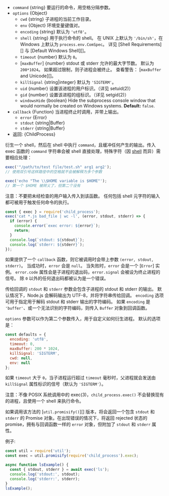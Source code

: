 <!-- YAML
added: v0.1.90
changes:
  - version: v8.8.0
    pr-url: https://github.com/nodejs/node/pull/15380
    description: The `windowsHide` option is supported now.
-->

* `command` {string} 要运行的命令，用空格分隔参数。
* `options` {Object}
  * `cwd` {string} 子进程的当前工作目录。
  * `env` {Object} 环境变量键值对。
  * `encoding` {string} 默认为 `'utf8'`。
  * `shell` {string} 用于执行命令的 shell。
    在 UNIX 上默认为 `'/bin/sh'`，在 Windows 上默认为 `process.env.ComSpec`。
    详见 [Shell Requirements][] 与 [Default Windows Shell][]。
  * `timeout` {number} 默认为 `0`。
  * [`maxBuffer`] {number} stdout 或 stderr 允许的最大字节数。
    默认为 `200*1024`。
    如果超过限制，则子进程会被终止。
    查看警告： [`maxBuffer` and Unicode][]。
  * `killSignal` {string|integer} 默认为 `'SIGTERM'`。
  * `uid` {number} 设置该进程的用户标识。（详见 setuid(2)）
  * `gid` {number} 设置该进程的组标识。（详见 setgid(2)）
  * `windowsHide` {boolean} Hide the subprocess console window that would
    normally be created on Windows systems. **Default:** `false`.
* `callback` {Function} 当进程终止时调用，并带上输出。
  * `error` {Error}
  * `stdout` {string|Buffer}
  * `stderr` {string|Buffer}
* 返回: {ChildProcess}

衍生一个 shell，然后在 shell 中执行 `command`，且缓冲任何产生的输出。传入 exec  函数的 `command` 字符串会被 shell 直接处理，特殊字符（因 [shell](https://en.wikipedia.org/wiki/List_of_command-line_interpreters) 而异）需要相应处理：

```js
exec('"/path/to/test file/test.sh" arg1 arg2');
// 使用双引号这样路径中的空格就不会被解释为多个参数

exec('echo "The \\$HOME variable is $HOME"');
// 第一个 $HOME 被转义了，但第二个没有
```

注意：不要把未经检查的用户输入传入到该函数。
任何包括 shell 元字符的输入都可被用于触发任何命令的执行。

```js
const { exec } = require('child_process');
exec('cat *.js bad_file | wc -l', (error, stdout, stderr) => {
  if (error) {
    console.error(`exec error: ${error}`);
    return;
  }
  console.log(`stdout: ${stdout}`);
  console.log(`stderr: ${stderr}`);
});
```

如果提供了一个 `callback` 函数，则它被调用时会带上参数 `(error, stdout, stderr)`。
当成功时，`error` 会是 `null`。
当失败时，`error` 会是一个 [`Error`] 实例。
`error.code` 属性会是子进程的退出码，`error.signal` 会被设为终止进程的信号。
除 `0` 以外的任何退出码都被认为是一个错误。

传给回调的 `stdout` 和 `stderr` 参数会包含子进程的 stdout 和 stderr 的输出。
默认情况下，Node.js 会解码输出为 UTF-8，并将字符串传给回调。
`encoding` 选项可用于指定用于解码 stdout 和 stderr 输出的字符编码。
如果 `encoding` 是 `'buffer'`、或一个无法识别的字符编码，则传入 `Buffer` 对象到回调函数。

`options` 参数可以作为第二个参数传入，用于自定义如何衍生进程。
默认的选项是：

```js
const defaults = {
  encoding: 'utf8',
  timeout: 0,
  maxBuffer: 200 * 1024,
  killSignal: 'SIGTERM',
  cwd: null,
  env: null
};
```

如果 `timeout` 大于 `0`，当子进程运行超过 `timeout` 毫秒时，父进程就会发送由 `killSignal` 属性标识的信号（默认为 `'SIGTERM'`）。

注意：不像 POSIX 系统调用中的 exec(3)，`child_process.exec()` 不会替换现有的进程，且使用一个 shell 来执行命令。

如果调用该方法的 [`util.promisify()`][] 版本，将会返回一个包含 `stdout` 和 `stderr` 的 Promise 对象。在出现错误的情况下，将返回 rejected 状态的 promise，拥有与回调函数一样的 `error` 对象，但附加了 `stdout` 和 `stderr` 属性。

例子:

```js
const util = require('util');
const exec = util.promisify(require('child_process').exec);

async function lsExample() {
  const { stdout, stderr } = await exec('ls');
  console.log('stdout:', stdout);
  console.log('stderr:', stderr);
}
lsExample();
```
